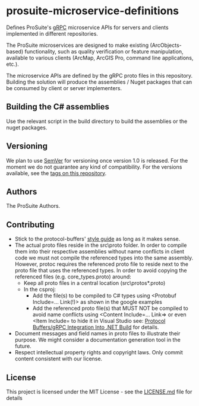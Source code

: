 # prosuite-microservice-definitions
Defines ProSuite's [gRPC](https://github.com/grpc) microservice APIs for servers and clients implemented in different repositories.

The ProSuite microservices are designed to make existing (ArcObjects-based) functionality, such as quality verification or feature manipulation, available to various clients (ArcMap, ArcGIS Pro, command line applications, etc.).

The microservice APIs are defined by the gRPC proto files in this repository. Building the solution will produce the assemblies / Nuget packages that can be consumed by client or server implementers.

## Building the C# assemblies
Use the relevant script in the build directory to build the assemblies or the nuget packages.

## Versioning

We plan to use [SemVer](http://semver.org/) for versioning once version 1.0 is released. For the moment we do not guarantee any kind of compatibility.
For the versions available, see the [tags on this repository](https://github.com/ProSuite/prosuite-microservice-definitions/tags).

## Authors

The ProSuite Authors.

## Contributing

* Stick to the protocol-buffers' [style guide](https://developers.google.com/protocol-buffers/docs/style) as long as it makes sense.
* The actual proto files reside in the src\proto folder. In order to compile them into their respective assemblies without name conflicts in client code we must not compile the referenced types into the same assembly. However, protoc requires the referenced proto file to reside next to the proto file that uses the referenced types. In order to avoid copying the referenced files (e.g. core_types.proto) around:
  * Keep all proto files in a central location (src\protos\*.proto)
  * In the csproj:
    * Add the file(s) to be compiled to C# types using <Protobuf Include=... Link(!)> as shown in the google examples
    * Add the referenced proto file(s) that MUST NOT be compiled to avoid name conflicts using <Content Include=... Link=> or even <Item Include= to hide it in Visual Studio
see: [Protocol Buffers/gRPC Integration Into .NET Build](https://github.com/grpc/grpc/blob/master/src/csharp/BUILD-INTEGRATION.md) for details.
* Document messages and field names in proto files to illustrate their purpose. We might consider a documentation generation tool in the future.
* Respect intellectual property rights and copyright laws. Only commit content consistent with our license.

## License

This project is licensed under the MIT License - see the [LICENSE.md](LICENSE.md) file for details
